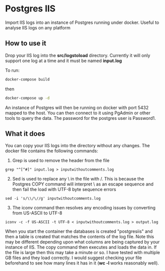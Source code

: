 # Postgres IIS

Import IIS logs into an instance of Postgres running under docker. Useful to analyse IIS logs on any platform

## How to use it 

Drop your IIS log into the **src/logstoload** directory. Currently it will only support one log at a time
and it must be named **input.log**

To run:

```bash
docker-compose build 
```

then

```bash
docker-compose up -d 
```

An instance of Postgres will then be running on docker with port 5432 mapped to the host.
You can then connect to it using PgAdmin or other tools to query the data. The password 
for the postgres user is Password1. 

## What it does

You can copy your IIS logs into the directory without any changes. The docker file contains the following
commands:
1. Grep is used to remove the header from the file
```
grep "^[^#]" input.log > inputwithoutcomments.log
```
2. Sed is used to replace any \ in the file with /. This is because the Postgres COPY command will 
interpret \ as an escape sequence and then fail the load with UTF-8 byte sequence errors
```
sed -i 's/\\/\//g' inputwithoutcomments.log
```
3. The iconv command then resolves any encoding issues by converting from US-ASCII to UTF-8
```
iconv -c -f US-ASCII -t UTF-8 < inputwithoutcomments.log > output.log
```

When you start the container the databases is created "postgresiis" and then a table is created that
matches the contents of the log file. Note this may be different depending upon what columns are being captured 
by your instance of IIS. The copy command then executes and loads the data in. If the file is large then 
this may take a minute or so. I have tested with multiple GB files and they load correctly. I would 
suggest checking your file beforehand to see how many lines it has in it (**wc -l <filename>** works reasonably well).


